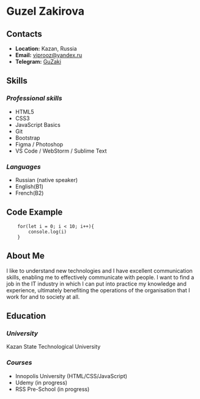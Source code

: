 # __Guzel Zakirova__

## __Contacts__
- __Location:__ Kazan, Russia
- __Email:__ viprooz@yandex.ru
- __Telegram:__ [GuZaki](https://t.me/GuZaki)

## __Skills__

### _Professional skills_
- HTML5
- CSS3
- JavaScript Basics
- Git
- Bootstrap
- Figma / Photoshop
- VS Code / WebStorm / Sublime Text          

### _Languages_
- Russian (native speaker)
- English(B1)
- French(B2)

## __Code Example__
```
    for(let i = 0; i < 10; i++){
        console.log(i)
    }
```
## __About Me__
I like to understand new technologies and I have excellent communication skills, enabling me to effectively communicate with people.
I want to find a job in the IT industry in which I can put into practice my knowledge and experience, ultimately benefiting the operations 
of the organisation that I work for and to society  at all.

## __Education__ 

### _University_
Kazan State Technological University

### _Courses_
- Innopolis University (HTML/CSS/JavaScript)
- Udemy (in progress)
- RSS Pre-School (in progress)
